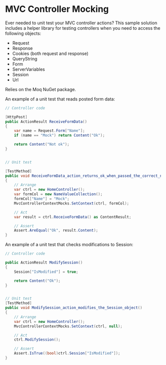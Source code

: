 # MVC Controller Mocking

Ever needed to unit test your MVC controller actions?  This sample solution includes a helper library for testing controllers when you need to access the following objects:

- Request
- Response
- Cookies (both request and response)
- QueryString
- Form
- ServerVariables
- Session
- Url

Relies on the Moq NuGet package.


An example of a unit test that reads posted form data:

```C#
// Controller code

[HttpPost]
public ActionResult ReceiveFormData()
{
    var name = Request.Form["Name"];
    if (name == "Mock") return Content("Ok");

    return Content("Not ok");
}


// Unit test

[TestMethod]
public void ReceiveFormData_action_returns_ok_when_passed_the_correct_name_in_form_data()
{
    // Arrange
    var ctrl = new HomeController();
    var formCol = new NameValueCollection();
    formCol["Name"] = "Mock";
    MvcControllerContextMocks.SetContext(ctrl, formCol);

    // Act
    var result = ctrl.ReceiveFormData() as ContentResult;

    // Assert
    Assert.AreEqual("Ok", result.Content);
}
```


An example of a unit test that checks modifications to Session:

```C#
// Controller code

public ActionResult ModifySession()
{
    Session["IsModified"] = true;

    return Content("Ok");
}


// Unit test
[TestMethod]
public void ModifySession_action_modifies_the_Session_object()
{
    // Arrange
    var ctrl = new HomeController();
    MvcControllerContextMocks.SetContext(ctrl, null);

    // Act
    ctrl.ModifySession();

    // Assert
    Assert.IsTrue((bool)ctrl.Session["IsModified"]);
}
```